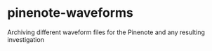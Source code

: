 # pinenote-waveforms
Archiving different waveform files for the Pinenote and any resulting investigation
